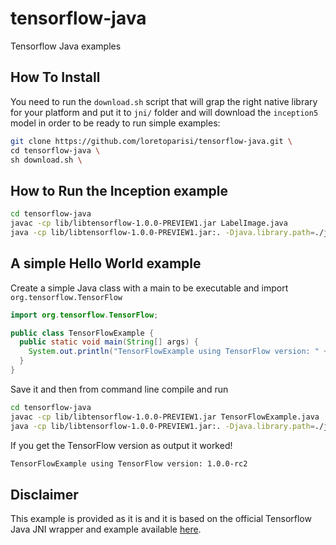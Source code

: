 # tensorflow-java
Tensorflow Java examples

## How To Install
You need to run the `download.sh` script that will grap the right native library for your platform and put it to `jni/` folder and will download the `inception5` model in order to be ready to run simple examples:

```bash
git clone https://github.com/loretoparisi/tensorflow-java.git \
cd tensorflow-java \
sh download.sh \
```

## How to Run the Inception example
```bash
cd tensorflow-java
javac -cp lib/libtensorflow-1.0.0-PREVIEW1.jar LabelImage.java
java -cp lib/libtensorflow-1.0.0-PREVIEW1.jar:. -Djava.library.path=./jni LabelImage models/ images/example-400x288.jpg
```

## A simple Hello World example
Create a simple Java class with a main to be executable and import `org.tensorflow.TensorFlow`

```java
import org.tensorflow.TensorFlow;

public class TensorFlowExample {
  public static void main(String[] args) {
    System.out.println("TensorFlowExample using TensorFlow version: " +  TensorFlow.version());
  }
}
```

Save it and then from command line compile and run

```bash
cd tensorflow-java
javac -cp lib/libtensorflow-1.0.0-PREVIEW1.jar TensorFlowExample.java
java -cp lib/libtensorflow-1.0.0-PREVIEW1.jar:. -Djava.library.path=./jni TensorFlowExample
```

If you get the TensorFlow version as output it worked!

```bash
TensorFlowExample using TensorFlow version: 1.0.0-rc2
```

## Disclaimer
This example is provided as it is and it is based on the official Tensorflow Java JNI wrapper and example available [here](https://github.com/tensorflow/tensorflow/tree/master/tensorflow/java).
